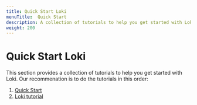 ```yaml
---
title: Quick Start Loki
menuTitle:  Quick Start
description: A collection of tutorials to help you get started with Loki.
weight: 200
---
```


# Quick Start Loki

This section provides a collection of tutorials to help you get started with Loki. Our recommenation is to do the tutorials in this order:

1. [Quick Start](https://grafana.com/docs/loki/<LOKI_VERSION>/get-started/quick-start/quick-start.md)
1. [Loki tutorial](https://grafana.com/docs/loki/<LOKI_VERSION>/get-started/quick-start/tutorial.md)
